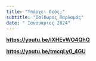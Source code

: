 ```yaml
---
title: "Υπάρχει Θεός;"
subtitle: "Ισίδωρος Παρλαμάς"
date: " Ιανουαριος 2024"
---
```


**https://youtu.be/lXHEvWO4QhQ**

**https://youtu.be/tmcqLy0_4GU**
